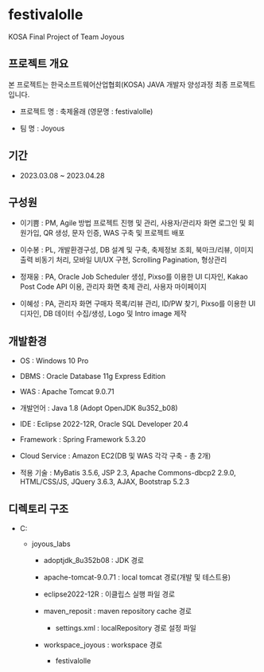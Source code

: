 # festivalolle
KOSA Final Project of Team Joyous

## 프로젝트 개요

본 프로젝트는 한국소프트웨어산업협회(KOSA) JAVA 개발자 양성과정 최종 프로젝트입니다. 

+ 프로젝트 명 : 축제올래 (영문명 : festivalolle)

+ 팀 명 : Joyous

## 기간

+ 2023.03.08 ~ 2023.04.28

## 구성원

+ 이기쁨 : PM, Agile 방법 프로젝트 진행 및 관리, 사용자/관리자 화면 로그인 및 회원가입, QR 생성, 문자 인증, WAS 구축 및 프로젝트 배포

+ 이수봉 : PL, 개발환경구성, DB 설계 및 구축, 축제정보 조회, 북마크/리뷰, 이미지 출력 비동기 처리, 모바일 UI/UX 구현, Scrolling Pagination, 형상관리

+ 정재웅 : PA, Oracle Job Scheduler 생성, Pixso를 이용한 UI 디자인, Kakao Post Code API 이용, 관리자 화면 축제 관리, 사용자 마이페이지

+ 이혜성 : PA, 관리자 화면 구매자 목록/리뷰 관리, ID/PW 찾기, Pixso를 이용한 UI 디자인, DB 데이터 수집/생성, Logo 및 Intro image 제작

## 개발환경

+ OS : Windows 10 Pro

+ DBMS : Oracle Database 11g Express Edition

+ WAS : Apache Tomcat 9.0.71

+ 개발언어 : Java 1.8 (Adopt OpenJDK 8u352_b08)

+ IDE : Eclipse 2022-12R, Oracle SQL Developer 20.4

+ Framework : Spring Framework 5.3.20

+ Cloud Service : Amazon EC2(DB 및 WAS 각각 구축 - 총 2개)

+ 적용 기술 : MyBatis 3.5.6, JSP 2.3, Apache Commons-dbcp2 2.9.0, HTML/CSS/JS, JQuery 3.6.3, AJAX, Bootstrap 5.2.3 

## 디렉토리 구조

+ C:

  + joyous_labs
  
    + adoptjdk_8u352b08 : JDK 경로
    
    + apache-tomcat-9.0.71 : local tomcat 경로(개발 및 테스트용)
    
    + eclipse2022-12R : 이클립스 실행 파일 경로
    
    + maven_reposit : maven repository cache 경로
    
      + settings.xml : localRepository 경로 설정 파일
    
    + workspace_joyous : workspace 경로
    
      + festivalolle
  
  
